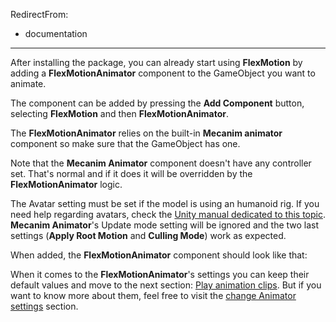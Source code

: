 ﻿RedirectFrom:
 - documentation
---

After installing the package, you can already start using **FlexMotion** by adding a **FlexMotionAnimator** component to the GameObject you want to animate.

The component can be added by pressing the **Add Component** button, selecting **FlexMotion** and then **FlexMotionAnimator**.

<?# Figure Src="/img/documentation/get-started-add-component.jpg" Class="text-center" /?>

The **FlexMotionAnimator** relies on the built-in **Mecanim animator** component so make sure that the GameObject has one.

Note that the **Mecanim Animator** component doesn't have any controller set. That's normal and if it does it will be overridden by the **FlexMotionAnimator** logic.

The Avatar setting must be set if the model is using an humanoid rig. If you need help regarding avatars, check the [Unity manual dedicated to this topic](https://docs.unity3d.com/Manual/ConfiguringtheAvatar.html#AvatarSetup).
**Mecanim Animator**'s Update mode setting will be ignored and the two last settings (**Apply Root Motion** and **Culling Mode**) work as expected.

When added, the **FlexMotionAnimator** component should look like that:

<?# Figure Src="/img/documentation/get-started-added-animator.jpg" Class="text-center" /?>

When it comes to the **FlexMotionAnimator**'s settings you can keep their default values and move to the next section: [Play animation clips](play-animation-clips).
But if you want to know more about them, feel free to visit the [change Animator settings](xref:change-animator-settings) section.

